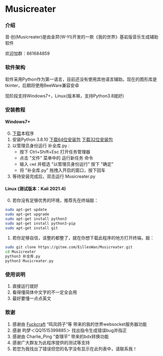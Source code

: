 # Musicreater

### 介绍
音·创(Musicreater)是由金羿(W-YI)开发的一款《我的世界》基岩版音乐生成辅助软件

欢迎加群：861684859

### 软件架构

软件采用Python作为第一语言，目前还没有使用其他语言辅助。现在的图形库是tkinter，后期将使用BeeWare兼容安卓

现阶段支持Windows7+，Linux(版本嘛，支持Python3.8就好)


### 安装教程

#### Windows7+

0.  [下载](https://gitee.com/EillesWan/Musicreater/repository/archive/master.zip)本程序
1.  安装Python 3.8.10 
    [下载64位安装包](https://www.python.org/ftp/python/3.8.10/python-3.8.10-amd64.exe)
    [下载32位安装包](https://www.python.org/ftp/python/3.8.10/python-3.8.10.exe)
2.  以管理员身份运行 补全库.py :
    -   按下 Ctrl+Shift+Esc 打开任务管理器
    -   点击 "文件" 菜单中的 运行新任务 命令
    -   输入 `cmd` 并框选 "以管理员身份运行" 按下 "确定"
    -   将 "补全库.py" 拖拽入开启的窗口，按下回车
3.  等待安装完成后，双击运行 Musicreater.py

#### Linux (测试版本：Kali 2021.4)

0.  若你没有足够优秀的环境，推荐先在终端敲：
```bash
sudo apt-get update
sudo apt-get upgrade
sudo apt-get install python3
sudo apt-get install python3-pip
sudo apt-get install git
```
1.  若你足够自信，该整的都整了，就在你想下载此程序的地方打开终端，敲：
```bash
sudo git clone https://gitee.com/EillesWan/Musicreater.git
cd Musicreater
python3 补全库.py
python3 Musicreater.py
```


### 使用说明

1.  直接运行就好
2.  看得懂简体中文字的不一定全会用
3.  最好要懂一点点英文

### 致谢

1.  感谢由 [Fuckcraft](https://gitee.com/fuckcraft) “鸣凤鸽子”等 带来的我的世界websocket服务器功能
2.  感谢 昀梦＜QQ1515399885＞ 找出指令生成错误bug并指正
3.  感谢由 Charlie_Ping “查理平” 带来的bdx转换功能
4.  感谢广大群友为此程序提供的测试等支持
5.  若您为我找出了错误但您的名字没有显示在此列表中，请联系我！


